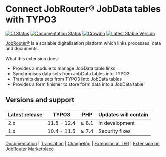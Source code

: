 # Connect JobRouter® JobData tables with TYPO3

[![CI Status](https://github.com/brotkrueml/typo3-jobrouter-data/workflows/CI/badge.svg?branch=main)](https://github.com/brotkrueml/typo3-jobrouter-data/actions?query=workflow%3ACI)
[![Documentation Status](https://readthedocs.org/projects/typo3-jobrouter-data/badge/?version=latest)](https://typo3-jobrouter.readthedocs.io/projects/data/)
[![Crowdin](https://badges.crowdin.net/typo3-extension-jobrouterdata/localized.svg)](https://crowdin.com/project/typo3-extension-jobrouterdata)
[![Latest Stable Version](https://img.shields.io/packagist/v/brotkrueml/typo3-jobrouter-data.svg?label=stable)](https://packagist.org/packages/brotkrueml/typo3-jobrouter-data)

[JobRouter®](https://www.jobrouter.com/) is a scalable digitalisation
platform which links processes, data and documents.

What this extension does:
  * Provides a module to manage JobData table links
  * Synchronises data sets from JobData tables into TYPO3
  * Transmits data sets from TYPO3 into JobData tables
  * Provides a form finisher to store form data into a JobData table

## Versions and support

| Latest release | TYPO3       | PHP   | Updates will contain |
|----------------|-------------|-------|----------------------|
| 2.x            | 11.5 - 12.4 | ≥ 8.1 | In development       |
| 1.x            | 10.4 - 11.5 | ≥ 7.4 | Security fixes       |

[Documentation](https://typo3-jobrouter.readthedocs.io/projects/data/) |
[Translation](https://crowdin.com/project/typo3-extension-jobrouterdata) |
[Changelog](https://github.com/brotkrueml/typo3-jobrouter-data/blob/main/CHANGELOG.md) |
[Extension in TER](https://extensions.typo3.org/extension/jobrouter_data/) |
[Extension on JobRouter Marketplace](https://marketplace.jobrouter.com/en/product/typo3-jobrouter-data/)
